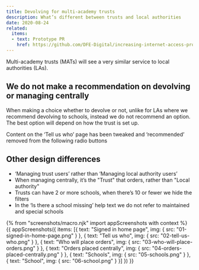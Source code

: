```yaml
---
title: Devolving for multi-academy trusts
description: What’s different between trusts and local authorities
date: 2020-08-24
related:
  items:
  - text: Prototype PR
    href: https://github.com/DFE-Digital/increasing-internet-access-prototype/pull/12
---
```


Multi-academy trusts (MATs) will see a very similar service to local authorities (LAs).

## We do not make a recommendation on devolving or managing centrally

When making a choice whether to devolve or not, unlike for LAs where we recommend devolving to schools, instead we do not recommend an option. The best option will depend on how the trust is set up.

Content on the ‘Tell us who’ page has been tweaked and ‘recommended’ removed from the following radio buttons

## Other design differences

- ‘Managing trust users’ rather than ‘Managing local authority users’
- When managing centrally, it’s the "Trust" that orders, rather than "Local authority"
- Trusts can have 2 or more schools, when there’s 10 or fewer we hide the filters
- In the ‘Is there a school missing’ help text we do not refer to maintained and special schools

{% from "screenshots/macro.njk" import appScreenshots with context %}
{{ appScreenshots({
  items: [{
      text: "Signed in home page",
      img: { src: "01-signed-in-home-page.png" }
    }, {
      text: "Tell us who",
      img: { src: "02-tell-us-who.png" }
    }, {
      text: "Who will place orders",
      img: { src: "03-who-will-place-orders.png" }
    }, {
      text: "Orders placed centrally",
      img: { src: "04-orders-placed-centrally.png" }
    }, {
      text: "Schools",
      img: { src: "05-schools.png" }
    }, {
      text: "School",
      img: { src: "06-school.png" }
    }]
}) }}
